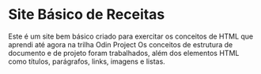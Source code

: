 # Site Básico de Receitas

Este é um site bem básico criado para exercitar os conceitos de HTML que aprendi até agora na trilha Odin Project
Os conceitos de estrutura de documento e de projeto foram trabalhados, além dos elementos HTML como títulos, parágrafos, links, imagens e listas.